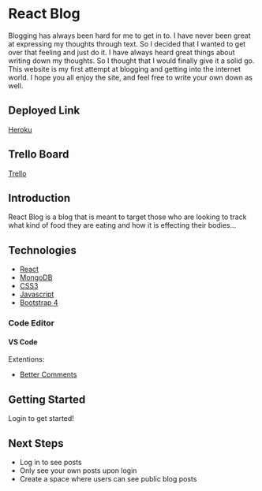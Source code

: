 # React Blog

Blogging has always been hard for me to get in to. I have never been great at expressing my thoughts through text. So I decided that I wanted to get over that feeling and just do it. I have always heard great things about writing down my thoughts. So I thought that I would finally give it a solid go. This website is my first attempt at blogging and getting into the internet world. I hope you all enjoy the site, and feel free to write your own down as well.

## Deployed Link

[Heroku](https://heroku-blog-project.herokuapp.com/)

## Trello Board

[Trello](https://trello.com/b/SK3O1RB1/react-blog-project)

## Introduction

React Blog is a blog that is meant to target those who are looking to track what kind of food they are eating and how it is effecting their bodies...

## Technologies

-   [React](https://reactjs.org/docs/getting-started.html)
-   [MongoDB](https://docs.mongodb.com/)
-   [CSS3](https://developer.mozilla.org/en-US/docs/Web/CSS/CSS3)
-   [Javascript](https://www.javascript.com/)
-   [Bootstrap 4](https://getbootstrap.com/docs/4.3/getting-started/introduction/)

### Code Editor

#### VS Code

Extentions:

-   [Better Comments](https://marketplace.visualstudio.com/items?itemName=aaron-bond.better-comments)

## Getting Started

Login to get started!

## Next Steps

-   Log in to see posts
-   Only see your own posts upon login
-   Create a space where users can see public blog posts
